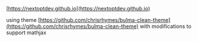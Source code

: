 [https://nextoptdev.github.io](https://nextoptdev.github.io)

using theme [https://github.com/chrisrhymes/bulma-clean-theme](https://github.com/chrisrhymes/bulma-clean-theme)
with modifications to support mathjax